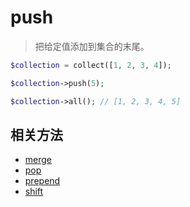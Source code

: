 # push

> 把给定值添加到集合的末尾。

```php
$collection = collect([1, 2, 3, 4]);

$collection->push(5);

$collection->all(); // [1, 2, 3, 4, 5]
```

## 相关方法

- [merge](merge.md)
- [pop](pop.md)
- [prepend](prepend.md)
- [shift](shift.md)
